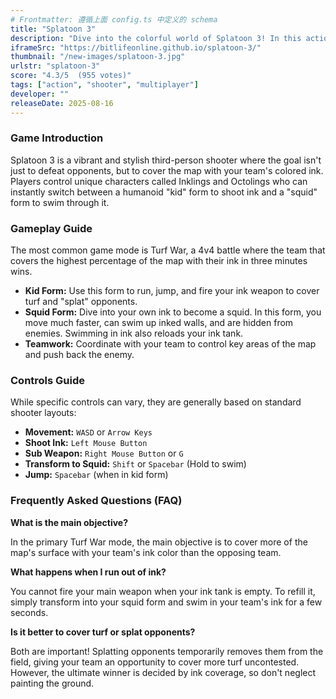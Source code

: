 ```yaml
---
# Frontmatter: 遵循上面 config.ts 中定义的 schema
title: "Splatoon 3"
description: "Dive into the colorful world of Splatoon 3! In this action-packed shooter, cover the territory with your team's ink to claim victory. Transform into a squid to swim through your ink, ambush opponents, and refill your weapon. Master movement and teamwork to dominate the turf."
iframeSrc: "https://bitlifeonline.github.io/splatoon-3/"
thumbnail: "/new-images/splatoon-3.jpg"
urlstr: "splatoon-3"
score: "4.3/5  (955 votes)"
tags: ["action", "shooter", "multiplayer"]
developer: ""
releaseDate: 2025-08-16
---
```


### Game Introduction

Splatoon 3 is a vibrant and stylish third-person shooter where the goal isn't just to defeat opponents, but to cover the map with your team's colored ink. Players control unique characters called Inklings and Octolings who can instantly switch between a humanoid "kid" form to shoot ink and a "squid" form to swim through it.

### Gameplay Guide

The most common game mode is Turf War, a 4v4 battle where the team that covers the highest percentage of the map with their ink in three minutes wins.
- **Kid Form:** Use this form to run, jump, and fire your ink weapon to cover turf and "splat" opponents.
- **Squid Form:** Dive into your own ink to become a squid. In this form, you move much faster, can swim up inked walls, and are hidden from enemies. Swimming in ink also reloads your ink tank.
- **Teamwork:** Coordinate with your team to control key areas of the map and push back the enemy.

### Controls Guide

While specific controls can vary, they are generally based on standard shooter layouts:
- **Movement:** `WASD` or `Arrow Keys`
- **Shoot Ink:** `Left Mouse Button`
- **Sub Weapon:** `Right Mouse Button` or `G`
- **Transform to Squid:** `Shift` or `Spacebar` (Hold to swim)
- **Jump:** `Spacebar` (when in kid form)

### Frequently Asked Questions (FAQ)

**What is the main objective?**

In the primary Turf War mode, the main objective is to cover more of the map's surface with your team's ink color than the opposing team.

**What happens when I run out of ink?**

You cannot fire your main weapon when your ink tank is empty. To refill it, simply transform into your squid form and swim in your team's ink for a few seconds.

**Is it better to cover turf or splat opponents?**

Both are important! Splatting opponents temporarily removes them from the field, giving your team an opportunity to cover more turf uncontested. However, the ultimate winner is decided by ink coverage, so don't neglect painting the ground.

